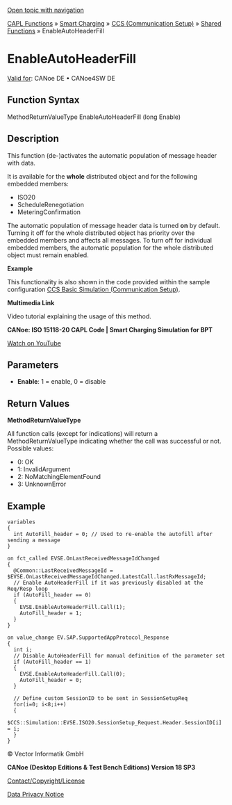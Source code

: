 [Open topic with navigation](../../../../../CANoeDEFamily.htm#Topics/CAPLFunctions/SmartCharging/CCSBindingFunctions/CAPLfunctionEnableAutoHeaderFill.md)

[CAPL Functions](../../CAPLfunctions.md) » [Smart Charging](../CAPLFunctionsSmartChargingOverview.md) » [CCS (Communication Setup)](../CAPLFunctionsSmartChargingOverview.md#BMCCS) » [Shared Functions](../CAPLFunctionsSmartChargingOverview.md#CCSGeneral) » EnableAutoHeaderFill

# EnableAutoHeaderFill

[Valid for](../../../Shared/FeatureAvailability.md): CANoe DE • CANoe4SW DE

## Function Syntax

MethodReturnValueType EnableAutoHeaderFill (long Enable)

## Description

This function (de-)activates the automatic population of message header with data.

It is available for the **whole** distributed object and for the following embedded members:

- ISO20
- ScheduleRenegotiation
- MeteringConfirmation

The automatic population of message header data is turned **on** by default. Turning it off for the whole distributed object has priority over the embedded members and affects all messages. To turn off for individual embedded members, the automatic population for the whole distributed object must remain enabled.

**Example**

This functionality is also shown in the code provided within the sample configuration [CCS Basic Simulation (Communication Setup)](../../../SampConf/SmartCharging/SCCCSBindingBasicSimulation.md).

**Multimedia Link**

Video tutorial explaining the usage of this method.

**CANoe: ISO 15118-20 CAPL Code | Smart Charging Simulation for BPT**

[Watch on YouTube](https://www.youtube.com/embed/b1On2IeQaHQ?)

## Parameters

- **Enable**: 1 = enable, 0 = disable

## Return Values

**MethodReturnValueType**

All function calls (except for indications) will return a MethodReturnValueType indicating whether the call was successful or not. Possible values:

- 0: OK
- 1: InvalidArgument
- 2: NoMatchingElementFound
- 3: UnknownError

## Example

```plaintext
variables
{
  int AutoFill_header = 0; // Used to re-enable the autofill after sending a message
}

on fct_called EVSE.OnLastReceivedMessageIdChanged
{
  @Common::LastReceivedMessageId = $EVSE.OnLastReceivedMessageIdChanged.LatestCall.lastRxMessageId;
  // Enable AutoHeaderFill if it was previously disabled at the Req/Resp loop
  if (AutoFill_header == 0)
  {
    EVSE.EnableAutoHeaderFill.Call(1);
    AutoFill_header = 1;
  }
}

on value_change EV.SAP.SupportedAppProtocol_Response
{
  int i;
  // Disable AutoHeaderFill for manual definition of the parameter set
  if (AutoFill_header == 1)
  {
    EVSE.EnableAutoHeaderFill.Call(0);
    AutoFill_header = 0;
  }

  // Define custom SessionID to be sent in SessionSetupReq
  for(i=0; i<8;i++)
  {
    $CCS::Simulation::EVSE.ISO20.SessionSetup_Request.Header.SessionID[i] = i;
  }
}
```

© Vector Informatik GmbH

**CANoe (Desktop Editions & Test Bench Editions) Version 18 SP3**

[Contact/Copyright/License](../../../Shared/ContactCopyrightLicense.md)

[Data Privacy Notice](https://www.vector.com/int/en/company/get-info/privacy-policy/)